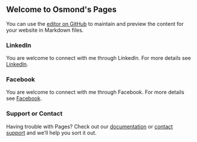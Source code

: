 ## Welcome to Osmond's Pages

You can use the [editor on GitHub](https://github.com/osmondli/osmondli.github.io/edit/master/index.md) to maintain and preview the content for your website in Markdown files.

### Linkedln 

You are welcome to connect with me through Linkedln. 
For more details see [Linkedln](https://www.linkedin.com/in/osmond-li-b821325/).

### Facebook 

You are welcome to connect with me through Facebook. 
For more details see [Facebook](https://www.facebook.com/osmond.li.52).

### Support or Contact

Having trouble with Pages? Check out our [documentation](https://help.github.com/categories/github-pages-basics/) or [contact support](https://github.com/contact) and we’ll help you sort it out.
